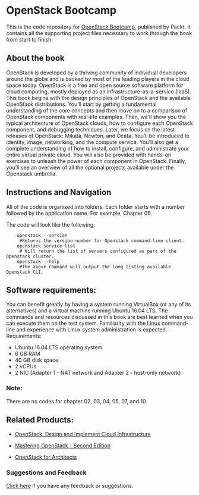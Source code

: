 # OpenStack Bootcamp
This is the code repository for [OpenStack Bootcamp](https://www.packtpub.com/big-data-and-business-intelligence/python-finance-second-edition?utm_source=github&utm_medium=repository&utm_content=9781787125698), published by Packt. It contains all the supporting project files necessary to work through the book from start to finish.

## About the book
OpenStack is developed by a thriving community of individual developers around the globe and is backed by most of the leading players in the cloud space today. OpenStack is a free and open source software platform for cloud computing, mostly deployed as an infrastructure-as-a-service (IaaS). 
This book begins with the design principles of OpenStack and the available OpenStack distributions. You’ll start by getting a fundamental understanding of the core concepts and then move on to a comparison of OpenStack components with real-life examples. Then, we’ll show you the typical architecture of OpenStack clouds, how to configure each OpenStack component, and debugging techniques. 
Later, we focus on the latest releases of OpenStack: Mikata, Newton, and Ocata. You’ll be introduced to identity, image, networking, and the compute service. You’ll also get a complete understanding of how to install, configure, and administrate your entire virtual private cloud. You will also be provided with hands-on exercises to unleash the power of each component in OpenStack. Finally, you’ll see an overview of all the optional projects available under the Openstack umbrella.

## Instructions and Navigation
All of the code is organized into folders. Each folder starts with a number followed by the application name. For example, Chapter 06.

The code will look like the following:
   
        openstack --version
         #Returns the version number for Openstack command-line client.
        openstack service list
         # Will return the list of servers configured as part of the Openstack cluster.
        openstack --help
         #The above command will output the long listing available Openstack CLI.

## Software requirements:
You can benefit greatly by having a system running VirtualBox (or any of its alternatives) and a virtual machine running Ubuntu 16.04 LTS. The commands and resources discussed in this book are best learned when you can execute them on the test system. Familiarity with the Linux command-line and experience with Linux system administration is expected.
Requirements:
* Ubuntu 16.04 LTS operating system
* 6 GB RAM
* 40 GB disk space
* 2 vCPUs
* 2 NIC (Adapter 1 - NAT network and Adapter 2 - host-only network)

### Note:
There are no codes for chapter 02, 03, 04, 05, 07, and 10.

## Related Products:
* [OpenStack: Design and Implement Cloud Infrastructure](https://www.packtpub.com/virtualization-and-cloud/openstack-design-and-implement-cloud-infrastructure?utm_source=github&utm_medium=repository&utm_content=9781788290746)

* [Mastering OpenStack - Second Edition](https://www.packtpub.com/virtualization-and-cloud/mastering-openstack-second-edition?utm_source=github&utm_medium=repository&utm_content=9781786463982)

* [OpenStack for Architects](https://www.packtpub.com/virtualization-and-cloud/openstack-architects?utm_source=github&utm_medium=repository&utm_content=9781784395100)

### Suggestions and Feedback
[Click here](https://docs.google.com/forms/d/e/1FAIpQLSe5qwunkGf6PUvzPirPDtuy1Du5Rlzew23UBp2S-P3wB-GcwQ/viewform) if you have any feedback or suggestions.
